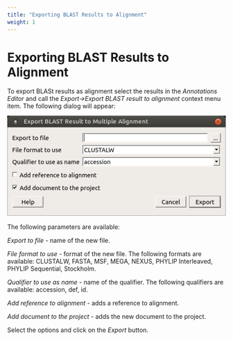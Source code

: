 ```yaml
---
title: "Exporting BLAST Results to Alignment"
weight: 1
---
```



# Exporting BLAST Results to Alignment

To export BLASt results as alignment select the results in the _Annotations Editor_ and call the _Export->Export BLAST result to alignment_ context menu item. The following dialog will appear:


![](/images/65930715/65930716.png)

The following parameters are available:

_Export to file -_ name of the new file.

_File format to use -_ format of the new file. The following formats are available: CLUSTALW, FASTA, MSF, MEGA, NEXUS, PHYLIP Interleaved, PHYLIP Sequential, Stockholm.

_Qualifier to use as name -_ name of the qualifier. The following qualifiers are available: accession, def, id.

_Add reference to alignment -_ adds a reference to alignment.

_Add document to the project -_ adds the new document to the project.

Select the options and click on the _Export_ button.
